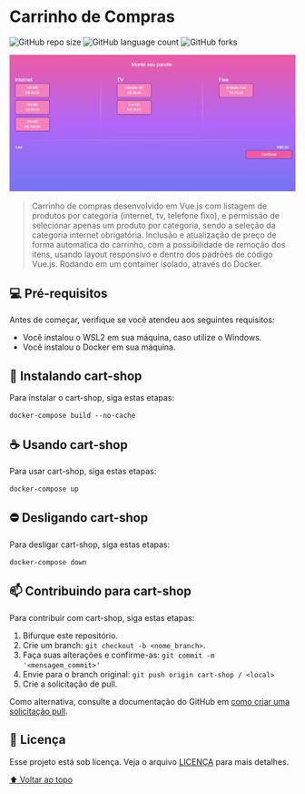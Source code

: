 # Carrinho de Compras

![GitHub repo size](https://img.shields.io/github/repo-size/rafaellavborba/cart-shop?style=for-the-badge)
![GitHub language count](https://img.shields.io/github/languages/count/rafaellavborba/cart-shop?style=for-the-badge)
![GitHub forks](https://img.shields.io/github/forks/rafaellavborba/cart-shop?style=for-the-badge)

<img src="preview.jpg" alt="pré-visualização do projeto">

> Carrinho de compras desenvolvido em Vue.js com listagem de produtos por categoria (internet, tv, telefone fixo), e permissão de selecionar apenas um produto por categoria, sendo a seleção da categoria internet obrigatória. Inclusão e atualização de preço de forma automática do carrinho, com a possibilidade de remoção dos itens, usando layout responsivo e dentro dos padrões de código Vue.js. Rodando em um container isolado, através do Docker.


## 💻 Pré-requisitos

Antes de começar, verifique se você atendeu aos seguintes requisitos:

* Você instalou o WSL2 em sua máquina, caso utilize o Windows.
* Você instalou o Docker em sua máquina.

## 🚀 Instalando cart-shop

Para instalar o cart-shop, siga estas etapas:

```
docker-compose build --no-cache
```

## ☕ Usando cart-shop

Para usar cart-shop, siga estas etapas:

```
docker-compose up
```

## ⛔ Desligando cart-shop

Para desligar cart-shop, siga estas etapas:

```
docker-compose down
```


## 📫 Contribuindo para cart-shop

Para contribuir com cart-shop, siga estas etapas:

1. Bifurque este repositório.
2. Crie um branch: `git checkout -b <nome_branch>`.
3. Faça suas alterações e confirme-as: `git commit -m '<mensagem_commit>'`
4. Envie para o branch original: `git push origin cart-shop / <local>`
5. Crie a solicitação de pull.

Como alternativa, consulte a documentação do GitHub em [como criar uma solicitação pull](https://help.github.com/en/github/collaborating-with-issues-and-pull-requests/creating-a-pull-request).



## 📝 Licença

Esse projeto está sob licença. Veja o arquivo [LICENÇA](LICENSE.md) para mais detalhes.

[⬆ Voltar ao topo](#cart-shop)<br>

